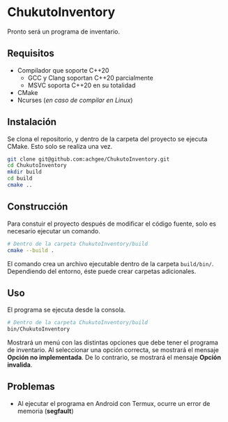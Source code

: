 # ChukutoInventory

Pronto será un programa de inventario.

## Requisitos

- Compilador que soporte C++20
    - GCC y Clang soportan C++20 parcialmente
    - MSVC soporta C++20 en su totalidad
- CMake
- Ncurses (_en caso de compilar en Linux_)

## Instalación

Se clona el repositorio, y dentro de la carpeta del proyecto se ejecuta CMake. Esto solo se realiza una vez.

```sh
git clone git@github.com:achgee/ChukutoInventory.git
cd ChukutoInventory
mkdir build
cd build
cmake ..
```

## Construcción

Para constuir el proyecto después de modificar el código fuente, solo es necesario ejecutar un comando.

```sh
# Dentro de la carpeta ChukutoInventory/build
cmake --build .
```

El comando crea un archivo ejecutable dentro de la carpeta `build/bin/`. Dependiendo del entorno, éste puede crear carpetas adicionales.

## Uso

El programa se ejecuta desde la consola.

```sh
# Dentro de la carpeta ChukutoInventory/build
bin/ChukutoInventory
```

Mostrará un menú con las distintas opciones que debe tener el programa de inventario. Al seleccionar una opción correcta, se mostrará el mensaje **Opción no implementada**. De lo contrario, se mostrará el mensaje **Opción invalida**.

## Problemas

- Al ejecutar el programa en Android con Termux, ocurre un error de memoria (**segfault**)